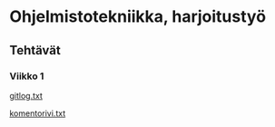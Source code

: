 # Ohjelmistotekniikka, harjoitustyö
## Tehtävät
### Viikko 1

[gitlog.txt](https://github.com/Gudkat/ot-harjoitustyo/blob/master/gitlog.txt) 

[komentorivi.txt](https://github.com/Gudkat/ot-harjoitustyo/blob/master/komentorivi.txt)
